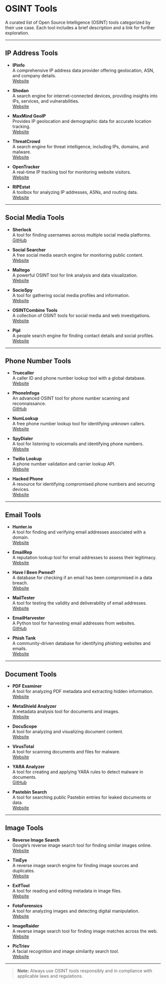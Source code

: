 # OSINT Tools

A curated list of Open Source Intelligence (OSINT) tools categorized by their use case. Each tool includes a brief description and a link for further exploration.

---

## **IP Address Tools**

- **IPinfo**  
  A comprehensive IP address data provider offering geolocation, ASN, and company details.  
  [Website](https://ipinfo.io/)

- **Shodan**  
  A search engine for internet-connected devices, providing insights into IPs, services, and vulnerabilities.  
  [Website](https://www.shodan.io/)

- **MaxMind GeoIP**  
  Provides IP geolocation and demographic data for accurate location tracking.  
  [Website](https://www.maxmind.com/)

- **ThreatCrowd**  
  A search engine for threat intelligence, including IPs, domains, and malware.  
  [Website](https://www.threatcrowd.org/)

- **OpenTracker**  
  A real-time IP tracking tool for monitoring website visitors.  
  [Website](https://www.opentracker.net/)

- **RIPEstat**  
  A toolbox for analyzing IP addresses, ASNs, and routing data.  
  [Website](https://stat.ripe.net/)

---

## **Social Media Tools**

- **Sherlock**  
  A tool for finding usernames across multiple social media platforms.  
  [GitHub](https://github.com/sherlock-project/sherlock)

- **Social Searcher**  
  A free social media search engine for monitoring public content.  
  [Website](https://www.social-searcher.com/)

- **Maltego**  
  A powerful OSINT tool for link analysis and data visualization.  
  [Website](https://www.maltego.com/)

- **SocioSpy**  
  A tool for gathering social media profiles and information.  
  [Website](https://sociospy.com/)

- **OSINTCombine Tools**  
  A collection of OSINT tools for social media and web investigations.  
  [Website](https://www.osintcombine.com/)

- **Pipl**  
  A people search engine for finding contact details and social profiles.  
  [Website](https://pipl.com/)

---

## **Phone Number Tools**

- **Truecaller**  
  A caller ID and phone number lookup tool with a global database.  
  [Website](https://www.truecaller.com/)

- **PhoneInfoga**  
  An advanced OSINT tool for phone number scanning and reconnaissance.  
  [GitHub](https://github.com/sundowndev/PhoneInfoga)

- **NumLookup**  
  A free phone number lookup tool for identifying unknown callers.  
  [Website](https://www.numlookup.com/)

- **SpyDialer**  
  A tool for listening to voicemails and identifying phone numbers.  
  [Website](https://www.spydialer.com/)

- **Twilio Lookup**  
  A phone number validation and carrier lookup API.  
  [Website](https://www.twilio.com/lookup)

- **Hacked Phone**  
  A resource for identifying compromised phone numbers and securing devices.  
  [Website](https://hacked-phone.com/)

---

## **Email Tools**

- **Hunter.io**  
  A tool for finding and verifying email addresses associated with a domain.  
  [Website](https://hunter.io/)

- **EmailRep**  
  A reputation lookup tool for email addresses to assess their legitimacy.  
  [Website](https://emailrep.io/)

- **Have I Been Pwned?**  
  A database for checking if an email has been compromised in a data breach.  
  [Website](https://haveibeenpwned.com/)

- **MailTester**  
  A tool for testing the validity and deliverability of email addresses.  
  [Website](https://mailtester.com/)

- **EmailHarvester**  
  A Python tool for harvesting email addresses from websites.  
  [GitHub](https://github.com/maldevel/EmailHarvester)

- **Phish Tank**  
  A community-driven database for identifying phishing websites and emails.  
  [Website](https://phishtank.org/)

---

## **Document Tools**

- **PDF Examiner**  
  A tool for analyzing PDF metadata and extracting hidden information.  
  [Website](https://www.pdfexaminer.com/)

- **MetaShield Analyzer**  
  A metadata analysis tool for documents and images.  
  [Website](https://metashieldanalyzer.elevenpaths.com/)

- **DocuScope**  
  A tool for analyzing and visualizing document content.  
  [Website](https://www.docuscope.com/)

- **VirusTotal**  
  A tool for scanning documents and files for malware.  
  [Website](https://www.virustotal.com/)

- **YARA Analyzer**  
  A tool for creating and applying YARA rules to detect malware in documents.  
  [GitHub](https://github.com/Neo23x0/yara-analyzer)

- **Pastebin Search**  
  A tool for searching public Pastebin entries for leaked documents or data.  
  [Website](https://psbdmp.ws/)

---

## **Image Tools**

- **Reverse Image Search**  
  Google’s reverse image search tool for finding similar images online.  
  [Website](https://images.google.com/)

- **TinEye**  
  A reverse image search engine for finding image sources and duplicates.  
  [Website](https://tineye.com/)

- **ExifTool**  
  A tool for reading and editing metadata in image files.  
  [Website](https://exiftool.org/)

- **FotoForensics**  
  A tool for analyzing images and detecting digital manipulation.  
  [Website](https://fotoforensics.com/)

- **ImageRaider**  
  A reverse image search tool for finding image matches across the web.  
  [Website](https://www.imageraider.com/)

- **PicTriev**  
  A facial recognition and image similarity search tool.  
  [Website](http://www.pictriev.com/)

---

> **Note:** Always use OSINT tools responsibly and in compliance with applicable laws and regulations.
